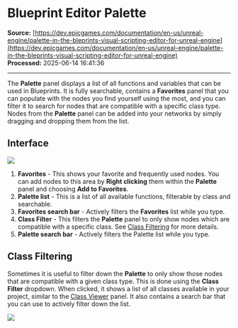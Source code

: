 # Blueprint Editor Palette

**Source:** [https://dev.epicgames.com/documentation/en-us/unreal-engine/palette-in-the-bleprints-visual-scripting-editor-for-unreal-engine](https://dev.epicgames.com/documentation/en-us/unreal-engine/palette-in-the-bleprints-visual-scripting-editor-for-unreal-engine)  
**Processed:** 2025-06-14 16:41:36

---

The **Palette** panel displays a list of all functions and variables that can be used in Blueprints. It is fully searchable, contains a **Favorites** panel that you can populate with the nodes you find yourself using the most, and you can filter it to search for nodes that are compatible with a specific class type. Nodes from the **Palette** panel can be added into your networks by simply dragging and dropping them from the list.

## Interface

![](https://d1iv7db44yhgxn.cloudfront.net/documentation/images/fcea2a80-f4b9-4ba6-be35-bb30c5ac4c80/palette.png)

1.  **Favorites** - This shows your favorite and frequently used nodes. You can add nodes to this area by **Right clicking** them within the **Palette** panel and choosing **Add to Favorites**.
2.  **Palette list** - This is a list of all available functions, filterable by class and searchable.
3.  **Favorites search bar** - Actively filters the **Favorites** list while you type.
4.  **Class Filter** - This filters the **Palette** panel to only show nodes which are compatible with a specific class. See [Class Filtering](/documentation/en-us/unreal-engine/palette-in-the-bleprints-visual-scripting-editor-for-unreal-engine#classfiltering) for more details.
5.  **Palette search bar** - Actively filters the Palette list while you type.

## Class Filtering

Sometimes it is useful to filter down the **Palette** to only show those nodes that are compatible with a given class type. This is done using the **Class Filter** dropdown. When clicked, it shows a list of all classes available in your project, similar to the [Class Viewer](/documentation/en-us/unreal-engine/class-viewer-in-unreal-engine) panel. It also contains a search bar that you can use to actively filter down the list.

![](https://d1iv7db44yhgxn.cloudfront.net/documentation/images/eb70dd03-d451-4be8-bb4c-7c1493e6d5e5/classdropdown.png)